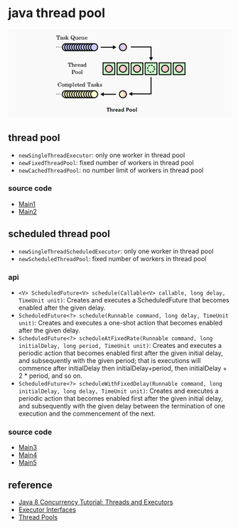 # java thread pool

![](./1.png)

## thread pool

- `newSingleThreadExecutor`: only one worker in thread pool
- `newFixedThreadPool`: fixed number of workers in thread pool
- `newCachedThreadPool`: no number limit of workers in thread pool

### source code

- [Main1](./src/main/java/gxg/Main1.java)
- [Main2](./src/main/java/gxg/Main2.java)

## scheduled thread pool

- `newSingleThreadScheduledExecutor`: only one worker in thread pool
- `newScheduledThreadPool`: fixed number of workers in thread pool

### api

- `<V> ScheduledFuture<V> schedule(Callable<V> callable, long delay, TimeUnit unit)`: Creates and executes a ScheduledFuture that becomes enabled after the given delay.
- `ScheduledFuture<?> schedule(Runnable command, long delay, TimeUnit unit)`: Creates and executes a one-shot action that becomes enabled after the given delay.
- `ScheduledFuture<?> scheduleAtFixedRate(Runnable command, long initialDelay, long period, TimeUnit unit)`: Creates and executes a periodic action that becomes enabled first after the given initial delay, and subsequently with the given period; that is executions will commence after initialDelay then initialDelay+period, then initialDelay + 2 * period, and so on.
- `ScheduledFuture<?> scheduleWithFixedDelay(Runnable command, long initialDelay, long delay, TimeUnit unit)`: Creates and executes a periodic action that becomes enabled first after the given initial delay, and subsequently with the given delay between the termination of one execution and the commencement of the next.

### source code

- [Main3](./src/main/java/gxg/Main3.java)
- [Main4](./src/main/java/gxg/Main4.java)
- [Main5](./src/main/java/gxg/Main5.java)

## reference

- [Java 8 Concurrency Tutorial: Threads and Executors](https://winterbe.com/posts/2015/04/07/java8-concurrency-tutorial-thread-executor-examples/)
- [Executor Interfaces](https://docs.oracle.com/javase/tutorial/essential/concurrency/exinter.html)
- [Thread Pools](https://docs.oracle.com/javase/tutorial/essential/concurrency/pools.html)